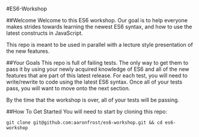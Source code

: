 #ES6-Workshop

##Welcome
Welcome to this ES6 workshop. Our goal is to help everyone makes strides towards learning the newest ES6 syntax, and
how to use the latest constructs in JavaScript.

This repo is meant to be used in parallel with a lecture style presentation of the new features.

##Your Goals
This repo is full of failing tests. The only way to get them to pass it by using your newly acquired knowledge of ES6
and all of the new features that are part of this latest release. For each test, you will need to write/rewrite to code
using the latest ES6 syntax. Once all of your tests pass, you will want to move onto the next section.

By the time that the workshop is over, all of your tests will be passing.

##How To Get Started
You will need to start by cloning this repo:
```
git clone git@github.com:aaronfrost/es6-workshop.git && cd es6-workshop
```